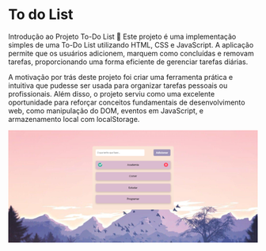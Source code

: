 # To do List
 Introdução ao Projeto To-Do List 📝
Este projeto é uma implementação simples de uma To-Do List utilizando HTML, CSS e JavaScript. A aplicação permite que os usuários adicionem, marquem como concluídas e removam tarefas, proporcionando uma forma eficiente de gerenciar tarefas diárias.

A motivação por trás deste projeto foi criar uma ferramenta prática e intuitiva que pudesse ser usada para organizar tarefas pessoais ou profissionais. Além disso, o projeto serviu como uma excelente oportunidade para reforçar conceitos fundamentais de desenvolvimento web, como manipulação do DOM, eventos em JavaScript, e armazenamento local com localStorage.

![](img/Print.png)

